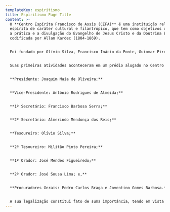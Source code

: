 ```yaml
---
templateKey: espiritismo
title: Espiritismo Page Title
content: >-
  O **Centro Espírita Francisco de Assis (CEFA)** é uma instituição religiosa
  espírita de caráter cultural e filantrópico, que tem como objetivos o estudo,
  a prática e a divulgação do Evangelho de Jesus Cristo e da Doutrina Espírita,
  codificada por Allan Kardec (1804-1869). 


  Foi fundado por Olívio Silva, Francisco Inácio da Ponte, Guiomar Pires, Aníbal Justa, Francisco Emídio e Mafina Feitosa, em 02 de dezembro de 1941, com o nome de Centro Espírita União e Caridade Francisco de Assis (CEUCFA). 


  Suas primeiras atividades aconteceram em um prédio alugado no Centro de Fortaleza (CE), localizado na Rua Barão do Rio Branco, 1741. Seu primeiro Estatuto foi publicado no Diário Oficial em novembro de 1942 e registrado em cartório em 02 de dezembro de 1942, conferindo ao Centro Espírita personalidade jurídica e descrevendo sua primeira Diretoria, composta por


  **Presidente: Joaquim Maia de Oliveira;** 


  **Vice-Presidente: Antônio Rodrigues de Almeida;** 


  **1º Secretário: Francisco Barbosa Serra;** 


  **2º Secretário: Almerindo Mendonça dos Reis;** 


  **Tesoureiro: Olívio Silva;** 


  **2º Tesoureiro: Militão Pinto Pereira;** 


  **1º Orador: José Mendes Figueiredo;** 


  **2º Orador: José Sousa Lima; e,** 


  **Procuradores Gerais: Pedro Carlos Braga e Joventino Gomes Barbosa.** 


  A sua legalização constitui fato de suma importância, tendo em vista que as atividades filosóficas e religiosas na senda espírita sofriam perseguições na época tanto do Clero Romano como do Governo.   Hoje, o CEFA possui uma sede própria, localizada na Rua Senador Catunda, 117, no Bairro Benfica, cuja escritura de compra do terreno data de 18 de março de 1948. Foram 7 anos de trabalho até a sua inauguração, em 23 de julho de 1955. Ainda em obras, o prédio foi visitado em 24 de novembro de 1950 por Leopoldo Machado - uma das figuras mais expressivas do Espiritismo no Brasil -, em sua Caravana da Fraternidade, movimento que percorreu os estados do Norte e Nordeste com o objetivo de promover uma maior aproximação entre os espíritas e divulgar a Doutrina Espírita. Nas palavras do confrade, conforme consta no livro “A Caravana da Fraternidade”, de sua autoria e publicado pela Federação Espírita Brasileira (FEB), “Fomos visitar a sede do Francisco de Assis, ainda em construção. Sede enorme. Um mundo de casa, talvez, para abrigar toda Fortaleza espiritista”.Com quase 80 anos de atividades, o CEFA tem influenciado o surgimento de vários Centros Espíritas no Ceará, constituindo um modelo de referência para o Movimento Espírita cearense.
---
```

